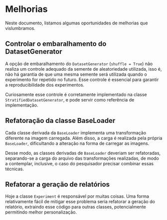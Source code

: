 # Melhorias

Neste documento, listamos algumas oportunidades de melhorias que vislumbramos.

## Controlar o embaralhamento do DatasetGenerator

A opção de embaralhamento do `DatasetGenerator` (`shuffle = True`) não realiza um controle adequado da semente de aleatoriedade utilizada, isso é, não há garantia de que uma mesma semente será utilizada quando o experimento for repetido no futuro. Esse controle é essencial para garantir a reproducibilidade dos experimentos.

Curiosamente esse controle é corretamente implementado na classe `StratifiedDatasetGenerator`, e pode servir como referência de implementação.

## Refatoração da classe BaseLoader

Cada classe derivada da `BaseLoader` implementa uma transformação diferente na imagem carregada. Além disso, a carga é realizada pela própria `BaseLoader`, dificultando a alteração na forma de carregar as imagens.

Desse modo, as classes derivadas de `BaseLoader` deveriam ser refatoradas, separando-se a carga do arquivo das transformações realizadas, de modo a contemplar, inclusive, o caso do pesquisador precisar combinar essas técnicas.

## Refatorar a geração de relatórios

Hoje a classe `Experiment` é responsável por muitas coisas. Uma forma relativamente fácil de mitigar esse problema seria refatorar a geração do relatório, extraindo esse código para outras classes, potencialmente permitindo melhor personalização.
